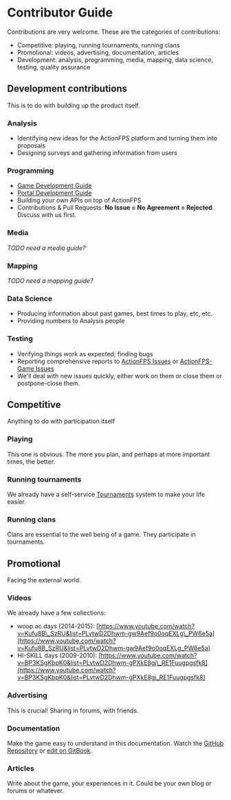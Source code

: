 # Contributor Guide

Contributions are very welcome. These are the categories of contributions:

* Competitive: playing, running tournaments, running clans
* Promotional: videos, advertising, documentation, articles
* Development: analysis, programming, media, mapping, data science, testing, quality assurance

## Development contributions

This is to do with building up the product itself.

### Analysis

* Identifying new ideas for the ActionFPS platform and turning them into proposals
* Designing surveys and gathering information from users

### Programming

* [Game Development Guide](//game-development-guide.md)
* [Portal Development Guide](//portal-development-guide.md)
* Building your own APIs on top of ActionFPS
* Contributions & Pull Requests: **No Issue = No Agreement = Rejected**. Discuss with us first.

### Media

_TODO need a media guide?_

### Mapping

_TODO need a mapping guide?_

### Data Science

* Producing information about past games, best times to play, etc, etc. 
* Providing numbers to Analysis people

### Testing

* Verifying things work as expected; finding bugs
* Reporting comprehensive reports to [ActionFPS Issues](#) or [ActionFPS-Game Issues](#)
* We'll deal with new issues quickly, either work on them or close them or postpone-close them.

## Competitive

Anything to do with participation itself

### Playing

This one is obvious. The more you plan, and perhaps at more important times, the better.

### Running tournaments

We already have a self-service [Tournaments](//tournaments.md) system to make your life easier.

### Running clans

Clans are essential to the well being of a game. They participate in tournaments.

## Promotional

Facing the external world.

### Videos

We already have a few collections:

* woop.ac days \(2014-2015\): [https://www.youtube.com/watch?v=Kufu8B\_SzRU&list=PLvtwD2Dhwm-gw9Aef9o0oqEXLg\_PW6e5a](https://www.youtube.com/watch?v=Kufu8B_SzRU&list=PLvtwD2Dhwm-gw9Aef9o0oqEXLg_PW6e5a)
* HI-SKILL days \(2009-2010\): [https://www.youtube.com/watch?v=BP3KSgKbpK0&list=PLvtwD2Dhwm-gPXkE8gj\_RE1Fuugpgsfk8](https://www.youtube.com/watch?v=BP3KSgKbpK0&list=PLvtwD2Dhwm-gPXkE8gj_RE1Fuugpgsfk8)

### Advertising

This is crucial! Sharing in forums, with friends.

### Documentation

Make the game easy to understand in this documentation. Watch the [GitHub Repository](https://github.com/ActionFPS/ActionFPS-Book) or [edit on GitBook](https://www.gitbook.com/book/actionfps/book/edit).

### Articles

Write about the game, your experiences in it. Could be your own blog or forums or whatever.

